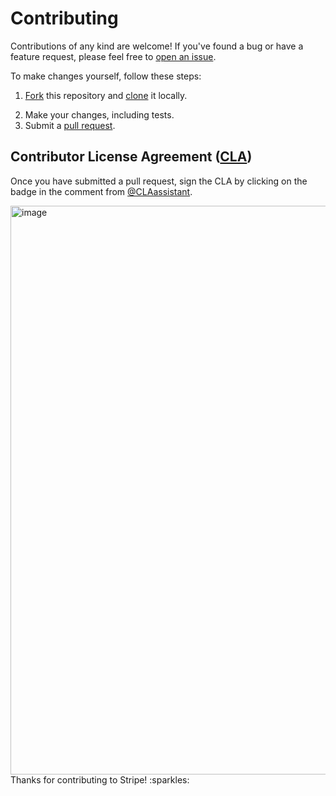 # Contributing

Contributions of any kind are welcome! If you've found a bug or have a feature request, please feel free to [open an issue](/issues). 

<!-- We will try and respond to your issue or pull request within a week. -->

To make changes yourself, follow these steps:

1. [Fork](https://help.github.com/articles/fork-a-repo/) this repository and [clone](https://help.github.com/articles/cloning-a-repository/) it locally.
<!-- 1. TODO add install step(s), e.g. "Run `npm install`" -->
<!-- 1. TODO add build step(s), e.g. "Build the library using `npm run build`" -->
2. Make your changes, including tests.
3. Submit a [pull request](https://help.github.com/articles/creating-a-pull-request-from-a-fork/).

## Contributor License Agreement ([CLA](https://en.wikipedia.org/wiki/Contributor_License_Agreement))

Once you have submitted a pull request, sign the CLA by clicking on the badge in the comment from [@CLAassistant](https://github.com/CLAassistant).

<img width="910" alt="image" src="https://user-images.githubusercontent.com/62121649/198740836-70aeb322-5755-49fc-af55-93c8e8a39058.png">

<br />
Thanks for contributing to Stripe! :sparkles:
